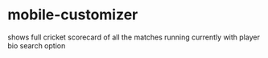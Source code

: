 # mobile-customizer
shows full cricket scorecard of all the matches running currently with player bio search option
